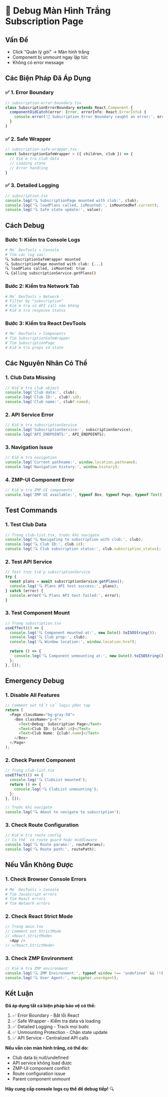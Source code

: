 # 🚨 Debug Màn Hình Trắng Subscription Page

## Vấn Đề
- Click "Quản lý gói" → Màn hình trắng
- Component bị unmount ngay lập tức
- Không có error message

## Các Biện Pháp Đã Áp Dụng

### ✅ **1. Error Boundary**
```typescript
// subscription-error-boundary.tsx
class SubscriptionErrorBoundary extends React.Component {
  componentDidCatch(error: Error, errorInfo: React.ErrorInfo) {
    console.error('🚨 Subscription Error Boundary caught an error:', error, errorInfo);
  }
}
```

### ✅ **2. Safe Wrapper**
```typescript
// subscription-safe-wrapper.tsx
const SubscriptionSafeWrapper = ({ children, club }) => {
  // Kiểm tra club data
  // Loading state
  // Error handling
}
```

### ✅ **3. Detailed Logging**
```typescript
// subscription.tsx
console.log('🔍 SubscriptionPage mounted with club:', club);
console.log('🔍 loadPlans called, isMounted:', isMountedRef.current);
console.log('🔍 Safe state update:', value);
```

## Cách Debug

### **Bước 1: Kiểm tra Console Logs**
```bash
# Mở DevTools > Console
# Tìm các log sau:
🔍 SubscriptionSafeWrapper mounted
🔍 SubscriptionPage mounted with club: {...}
🔍 loadPlans called, isMounted: true
🔍 Calling subscriptionService.getPlans()
```

### **Bước 2: Kiểm tra Network Tab**
```bash
# Mở DevTools > Network
# Filter by "subscription"
# Kiểm tra có API call nào không
# Kiểm tra response status
```

### **Bước 3: Kiểm tra React DevTools**
```bash
# Mở DevTools > Components
# Tìm SubscriptionSafeWrapper
# Tìm SubscriptionPage
# Kiểm tra props và state
```

## Các Nguyên Nhân Có Thể

### **1. Club Data Missing**
```typescript
// Kiểm tra club object
console.log('Club data:', club);
console.log('Club ID:', club?.id);
console.log('Club name:', club?.name);
```

### **2. API Service Error**
```typescript
// Kiểm tra subscriptionService
console.log('SubscriptionService:', subscriptionService);
console.log('API_ENDPOINTS:', API_ENDPOINTS);
```

### **3. Navigation Issue**
```typescript
// Kiểm tra navigation
console.log('Current pathname:', window.location.pathname);
console.log('Navigation history:', window.history);
```

### **4. ZMP-UI Component Error**
```typescript
// Kiểm tra ZMP-UI components
console.log('ZMP-UI available:', typeof Box, typeof Page, typeof Text);
```

## Test Commands

### **1. Test Club Data**
```typescript
// Trong club-list.tsx, trước khi navigate
console.log('🔍 Navigating to subscription with club:', club);
console.log('🔍 Club ID:', club.id);
console.log('🔍 Club subscription status:', club.subscription_status);
```

### **2. Test API Service**
```typescript
// Test trực tiếp subscriptionService
try {
  const plans = await subscriptionService.getPlans();
  console.log('🔍 Plans API test success:', plans);
} catch (error) {
  console.error('🔍 Plans API test failed:', error);
}
```

### **3. Test Component Mount**
```typescript
// Trong subscription.tsx
useEffect(() => {
  console.log('🔍 Component mounted at:', new Date().toISOString());
  console.log('🔍 Club prop:', club);
  console.log('🔍 Window location:', window.location.href);
  
  return () => {
    console.log('🔍 Component unmounting at:', new Date().toISOString());
  };
}, []);
```

## Emergency Debug

### **1. Disable All Features**
```typescript
// Comment out tất cả logic phức tạp
return (
  <Page className="bg-gray-50">
    <Box className="p-4">
      <Text>Debug: Subscription Page</Text>
      <Text>Club ID: {club?.id}</Text>
      <Text>Club Name: {club?.name}</Text>
    </Box>
  </Page>
);
```

### **2. Check Parent Component**
```typescript
// Trong club-list.tsx
useEffect(() => {
  console.log('🔍 ClubList mounted');
  return () => {
    console.log('🔍 ClubList unmounting');
  };
}, []);

// Trước khi navigate
console.log('🔍 About to navigate to subscription');
```

### **3. Check Route Configuration**
```typescript
// Kiểm tra route config
// Có thể có route guard hoặc middleware
console.log('🔍 Route params:', routeParams);
console.log('🔍 Route path:', routePath);
```

## Nếu Vẫn Không Được

### **1. Check Browser Console Errors**
```bash
# Mở DevTools > Console
# Tìm JavaScript errors
# Tìm React errors
# Tìm Network errors
```

### **2. Check React Strict Mode**
```typescript
// Trong main.tsx
// Comment out StrictMode
// <React.StrictMode>
  <App />
// </React.StrictMode>
```

### **3. Check ZMP Environment**
```typescript
// Kiểm tra ZMP environment
console.log('🔍 ZMP Environment:', typeof window !== 'undefined' && !!(window as any).ZaloSocialKit);
console.log('🔍 User Agent:', navigator.userAgent);
```

## Kết Luận

**Đã áp dụng tất cả biện pháp bảo vệ có thể:**

1. ✅ Error Boundary - Bắt lỗi React
2. ✅ Safe Wrapper - Kiểm tra data và loading
3. ✅ Detailed Logging - Track mọi bước
4. ✅ Unmounting Protection - Chặn state update
5. ✅ API Service - Centralized API calls

**Nếu vẫn còn màn hình trắng, có thể do:**

- Club data bị null/undefined
- API service không load được
- ZMP-UI component conflict
- Route configuration issue
- Parent component unmount

**Hãy cung cấp console logs cụ thể để debug tiếp!** 🔍
